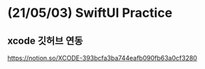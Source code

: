 # (21/05/03) SwiftUI Practice

## xcode 깃허브 연동
https://notion.so/XCODE-393bcfa3ba744eafb090fb63a0cf3280
